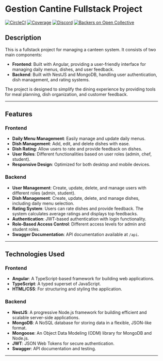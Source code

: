 # Gestion Cantine Fullstack Project

<a href="https://circleci.com/gh/nestjs/nest" target="_blank"><img src="https://img.shields.io/circleci/build/github/nestjs/nest/master" alt="CircleCI" /></a>
<a href="https://coveralls.io/github/nestjs/nest?branch=master" target="_blank"><img src="https://coveralls.io/repos/github/nestjs/nest/badge.svg?branch=master#9" alt="Coverage" /></a>
<a href="https://discord.gg/G7Qnnhy" target="_blank"><img src="https://img.shields.io/badge/discord-online-brightgreen.svg" alt="Discord"/></a>
<a href="https://opencollective.com/nest#backer" target="_blank"><img src="https://opencollective.com/nest/backers/badge.svg" alt="Backers on Open Collective"/></a>

## Description

This is a fullstack project for managing a canteen system. It consists of two main components:
- **Frontend**: Built with Angular, providing a user-friendly interface for managing daily menus, dishes, and user feedback.
- **Backend**: Built with NestJS and MongoDB, handling user authentication, dish management, and rating systems.

The project is designed to simplify the dining experience by providing tools for meal planning, dish organization, and customer feedback.

---

## Features

### Frontend
- **Daily Menu Management**: Easily manage and update daily menus.
- **Dish Management**: Add, edit, and delete dishes with ease.
- **Dish Rating**: Allow users to rate and provide feedback on dishes.
- **User Roles**: Different functionalities based on user roles (admin, chef, student).
- **Responsive Design**: Optimized for both desktop and mobile devices.

### Backend
- **User Management**: Create, update, delete, and manage users with different roles (admin, student).
- **Dish Management**: Create, update, delete, and manage dishes, including daily menu selection.
- **Rating System**: Users can rate dishes and provide feedback. The system calculates average ratings and displays top feedbacks.
- **Authentication**: JWT-based authentication with login functionality.
- **Role-Based Access Control**: Different access levels for admin and student roles.
- **Swagger Documentation**: API documentation available at `/api`.

---

## Technologies Used

### Frontend
- **Angular**: A TypeScript-based framework for building web applications.
- **TypeScript**: A typed superset of JavaScript.
- **HTML/CSS**: For structuring and styling the application.

### Backend
- **NestJS**: A progressive Node.js framework for building efficient and scalable server-side applications.
- **MongoDB**: A NoSQL database for storing data in a flexible, JSON-like format.
- **Mongoose**: An Object Data Modeling (ODM) library for MongoDB and Node.js.
- **JWT**: JSON Web Tokens for secure authentication.
- **Swagger**: API documentation and testing.

---

